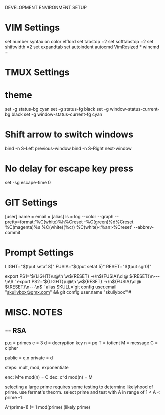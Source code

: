 DEVELOPMENT ENVIRONMENT SETUP

VIM Settings
============

set number
syntax on
color elflord
set tabstop =2
set softtabstop =2
set shiftwidth =2
set expandtab
set autoindent
autocmd VimResized * wincmd =

TMUX Settings
============
# theme
set -g status-bg cyan
set -g status-fg black
set -g window-status-current-bg black
set -g window-status-current-fg cyan

# Shift arrow to switch windows
bind -n S-Left  previous-window
bind -n S-Right next-window

# No delay for escape key press
set -sg escape-time 0



GIT Settings
============

[user]
	name = 
	email = 
[alias]
	ls = log --color --graph --pretty=format:'%C(white)%h%Creset -%C(green)%d%Creset %C(magenta)%s %C(white)(%cr) %C(white)<%an>%Creset' --abbrev-commit


Prompt Settings
============

LIGHT="$(tput setaf 8)"
FUSIA="$(tput setaf 5)"
RESET="$(tput sgr0)"

export PS1='${LIGHT}\u@\h \w${RESET} ->\n${FUSIA}\d \@ ${RESET}\n---\n\$ '
export PS2='${LIGHT}\u@\h \w${RESET} ->\n${FUSIA}\d \@ ${RESET}\n---\n\$ '
alias SKULL='git config user.email "skullybox@gmx.com" && git config user.name "skullybox"'#


MISC. NOTES
============
--
RSA
--
p,q = primes
e = 3
d = decryption key
n = pq
T = totient
M = message
C = cipher

public = e,n
private = d

steps: mult, mod, exponentiate

enc: M^e mod(n) = C
dec: c^d mod(n) = M

selecting a large prime requires some testing to determine likelyhood of
prime. use fermat's theorm. 
select prime and test with A in range of 1 < A < prime -1

A^(prime-1) != 1 mod(prime) (likely prime)






